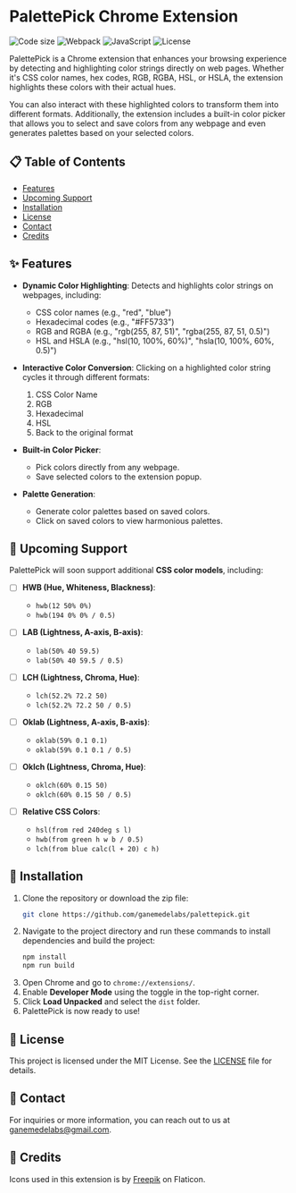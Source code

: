 # PalettePick Chrome Extension

![Code size](https://custom-icon-badges.demolab.com/github/languages/code-size/ganemedelabs/palettepick?logo=file-code&logoColor=white)
![Webpack](https://custom-icon-badges.demolab.com/badge/Built%20with-Webpack-8DD6F9.svg?logo=webpack&logoColor=white)
![JavaScript](https://custom-icon-badges.demolab.com/badge/JavaScript-Vanilla-F7DF1E.svg?logo=javascript&logoColor=white)
![License](https://custom-icon-badges.demolab.com/github/license/ganemedelabs/palettepick?logo=law)

PalettePick is a Chrome extension that enhances your browsing experience by detecting and highlighting color strings directly on web pages. Whether it's CSS color names, hex codes, RGB, RGBA, HSL, or HSLA, the extension highlights these colors with their actual hues.  

You can also interact with these highlighted colors to transform them into different formats. Additionally, the extension includes a built-in color picker that allows you to select and save colors from any webpage and even generates palettes based on your selected colors.  

## 📋 Table of Contents

- [Features](#-features)
- [Upcoming Support](#-upcoming-support)
- [Installation](#-installation)
- [License](#-license)
- [Contact](#-contact)
- [Credits](#-credits)

## ✨ Features

- **Dynamic Color Highlighting**: Detects and highlights color strings on webpages, including:  
  - CSS color names (e.g., "red", "blue")  
  - Hexadecimal codes (e.g., "#FF5733")  
  - RGB and RGBA (e.g., "rgb(255, 87, 51)", "rgba(255, 87, 51, 0.5)")  
  - HSL and HSLA (e.g., "hsl(10, 100%, 60%)", "hsla(10, 100%, 60%, 0.5)")  

- **Interactive Color Conversion**: Clicking on a highlighted color string cycles it through different formats:  
  1. CSS Color Name  
  2. RGB  
  3. Hexadecimal  
  4. HSL  
  5. Back to the original format  

- **Built-in Color Picker**:  
  - Pick colors directly from any webpage.  
  - Save selected colors to the extension popup.  

- **Palette Generation**:  
  - Generate color palettes based on saved colors.  
  - Click on saved colors to view harmonious palettes.  

## 📅 Upcoming Support  

PalettePick will soon support additional **CSS color models**, including:  

-   [ ] **HWB (Hue, Whiteness, Blackness)**:  
  - `hwb(12 50% 0%)`  
  - `hwb(194 0% 0% / 0.5)`  

-   [ ] **LAB (Lightness, A-axis, B-axis)**:  
  - `lab(50% 40 59.5)`  
  - `lab(50% 40 59.5 / 0.5)`  

-   [ ] **LCH (Lightness, Chroma, Hue)**:  
  - `lch(52.2% 72.2 50)`  
  - `lch(52.2% 72.2 50 / 0.5)`  

-   [ ] **Oklab (Lightness, A-axis, B-axis)**:  
  - `oklab(59% 0.1 0.1)`  
  - `oklab(59% 0.1 0.1 / 0.5)`  

-   [ ] **Oklch (Lightness, Chroma, Hue)**:  
  - `oklch(60% 0.15 50)`  
  - `oklch(60% 0.15 50 / 0.5)`  

-   [ ] **Relative CSS Colors**:  
  - `hsl(from red 240deg s l)`  
  - `hwb(from green h w b / 0.5)`  
  - `lch(from blue calc(l + 20) c h)`  

## 🔧 Installation

1. Clone the repository or download the zip file:  
   ```bash
   git clone https://github.com/ganemedelabs/palettepick.git
   ```
2. Navigate to the project directory and run these commands to install dependencies and build the project:  
   ```bash
   npm install
   npm run build
   ```
3. Open Chrome and go to `chrome://extensions/`.  
4. Enable **Developer Mode** using the toggle in the top-right corner.  
5. Click **Load Unpacked** and select the `dist` folder.  
6. PalettePick is now ready to use!  

## 📜 License

This project is licensed under the MIT License. See the [LICENSE](LICENSE) file for details.

## 📧 Contact

For inquiries or more information, you can reach out to us at [ganemedelabs@gmail.com](mailto:ganemedelabs@gmail.com).

## 🙏 Credits

Icons used in this extension is by [Freepik](https://www.flaticon.com/) on Flaticon.